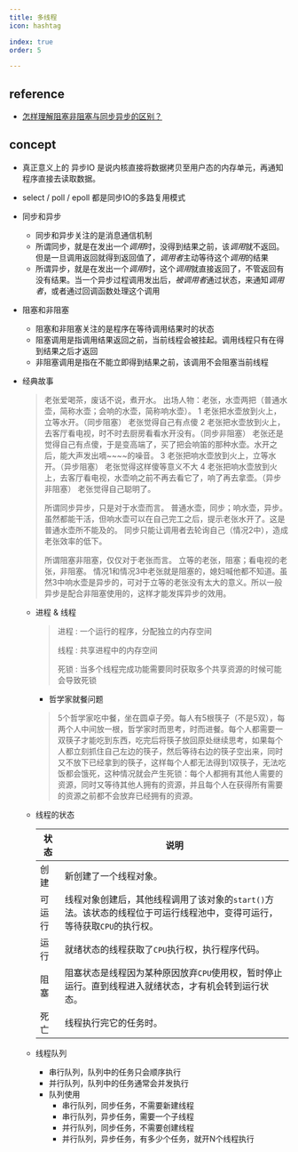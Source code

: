 ```yaml
---
title: 多线程
icon: hashtag

index: true
order: 5

---
```


<!-- more -->

## reference

  - [怎样理解阻塞非阻塞与同步异步的区别？](https://www.zhihu.com/question/19732473/answer/20851256)

## concept

- 真正意义上的 异步IO 是说内核直接将数据拷贝至用户态的内存单元，再通知程序直接去读取数据。
- select / poll / epoll 都是同步IO的多路复用模式

- 同步和异步
    * 同步和异步关注的是消息通信机制
    * 所谓同步，就是在发出一个*调用*时，没得到结果之前，该*调用*就不返回。但是一旦调用返回就得到返回值了，*调用者*主动等待这个*调用*的结果
    * 所谓异步，就是在发出一个*调用*时，这个*调用*就直接返回了，不管返回有没有结果。当一个异步过程调用发出后，*被调用者*通过状态，来通知*调用者*，或者通过回调函数处理这个调用

- 阻塞和非阻塞
    * 阻塞和非阻塞关注的是程序在等待调用结果时的状态
    * 阻塞调用是指调用结果返回之前，当前线程会被挂起。调用线程只有在得到结果之后才返回
    * 非阻塞调用是指在不能立即得到结果之前，该调用不会阻塞当前线程

- 经典故事

    > 老张爱喝茶，废话不说，煮开水。
    出场人物：老张，水壶两把（普通水壶，简称水壶；会响的水壶，简称响水壶）。
    1 老张把水壶放到火上，立等水开。（同步阻塞）
    老张觉得自己有点傻
    2 老张把水壶放到火上，去客厅看电视，时不时去厨房看看水开没有。（同步非阻塞）
    老张还是觉得自己有点傻，于是变高端了，买了把会响笛的那种水壶。水开之后，能大声发出嘀~~~~的噪音。
    3 老张把响水壶放到火上，立等水开。（异步阻塞）
    老张觉得这样傻等意义不大
    4 老张把响水壶放到火上，去客厅看电视，水壶响之前不再去看它了，响了再去拿壶。（异步非阻塞）
    老张觉得自己聪明了。
    >
    > 所谓同步异步，只是对于水壶而言。
    普通水壶，同步；响水壶，异步。
    虽然都能干活，但响水壶可以在自己完工之后，提示老张水开了。这是普通水壶所不能及的。
    同步只能让调用者去轮询自己（情况2中），造成老张效率的低下。
    >
    > 所谓阻塞非阻塞，仅仅对于老张而言。
    立等的老张，阻塞；看电视的老张，非阻塞。
    情况1和情况3中老张就是阻塞的，媳妇喊他都不知道。虽然3中响水壶是异步的，可对于立等的老张没有太大的意义。所以一般异步是配合非阻塞使用的，这样才能发挥异步的效用。

  - 进程 & 线程
    > 进程 : 一个运行的程序，分配独立的内存空间
    >
    > 线程 : 共享进程中的内存空间
    >
    > 死锁 : 当多个线程完成功能需要同时获取多个共享资源的时候可能会导致死锁

    * 哲学家就餐问题
    >
    > 5个哲学家吃中餐，坐在圆卓子旁。每人有5根筷子（不是5双），每两个人中间放一根，哲学家时而思考，时而进餐。每个人都需要一双筷子才能吃到东西，吃完后将筷子放回原处继续思考，如果每个人都立刻抓住自己左边的筷子，然后等待右边的筷子空出来，同时又不放下已经拿到的筷子，这样每个人都无法得到1双筷子，无法吃饭都会饿死，这种情况就会产生死锁：每个人都拥有其他人需要的资源，同时又等待其他人拥有的资源，并且每个人在获得所有需要的资源之前都不会放弃已经拥有的资源。

  - 线程的状态

    | 状态 | 说明
    | -- | --
    | 创建    | 新创建了一个线程对象。
    | 可运行  | 线程对象创建后，其他线程调用了该对象的`start()`方法。该状态的线程位于可运行线程池中，变得可运行，等待获取`CPU`的执行权。
    | 运行    | 就绪状态的线程获取了`CPU`执行权，执行程序代码。
    | 阻塞    | 阻塞状态是线程因为某种原因放弃`CPU`使用权，暂时停止运行。直到线程进入就绪状态，才有机会转到运行状态。
    | 死亡    | 线程执行完它的任务时。

  - 线程队列
    * 串行队列，队列中的任务只会顺序执行
    * 并行队列，队列中的任务通常会并发执行
    * 队列使用
        + 串行队列，同步任务，不需要新建线程
        + 串行队列，异步任务，需要一个子线程
        + 并行队列，同步任务，不需要创建线程
        + 并行队列，异步任务，有多少个任务，就开N个线程执行